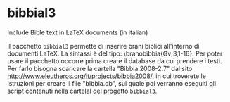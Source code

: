 bibbial3
========

Include Bible text in LaTeX documents (in italian)

Il pacchetto `bibbial3` permette di inserire brani biblici all'interno di documenti LaTeX.
La sintassi è del tipo: \branobibbia{Gv;3,1-16}.
Per poter usare il pacchetto occorre prima creare il database da cui prendere i testi. Per farlo bisogna scaricare la cartella "Bibbia 2008-2.7" dal sito http://www.eleutheros.org/it/projects/bibbia2008/, in cui troverete le istruzioni per creare il file "bibbia.db", sul quale poi verranno eseguiti gli script contenuti nella cartelal del progetto `bibbial3`.

